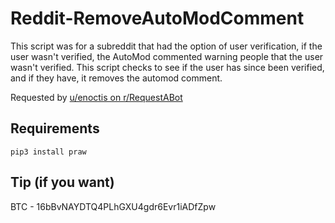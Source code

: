 # Reddit-RemoveAutoModComment
This script was for a subreddit that had the option of user verification, if the user wasn't verified, the AutoMod commented warning people that the user wasn't verified. This script checks to see if the user has since been verified, and if they have, it removes the automod comment. 

Requested by [u/enoctis on r/RequestABot](https://www.reddit.com/r/RequestABot/comments/ibhck2/is_there_a_bot_to_remove_automod_comment_after/)

## Requirements
```
pip3 install praw
```

## Tip (if you want)
BTC - 16bBvNAYDTQ4PLhGXU4gdr6Evr1iADfZpw
